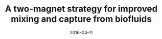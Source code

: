 ---
title: 'A two-magnet strategy for improved mixing and capture from biofluids'
collection: publications
permalink: /publication/2016-a-two-magnet-strategy
date: 2016-04-11
venue: 'Biomicrofluidics'
paperurl: '/files/pdf/research/A two-magnet strategy for improved mixing and capture from biofluids.pdf'
link: 'https://www.ncbi.nlm.nih.gov/pmc/articles/PMC4833749/'
code: 
github:
citation: 'Scherr TF, Ryskoski HB, Doyle AB, Haselton FR. A two-magnet strategy for improved mixing and capture from biofluids. Biomicrofluidics. 2016 Apr 11;10(2):024118. doi: 10.1063/1.4946014. PMID: 27158286; PMCID: PMC4833749.'
undergrad: true
countries: 
    - usa
tags: 
    - biofluids
    - mass transfer
---